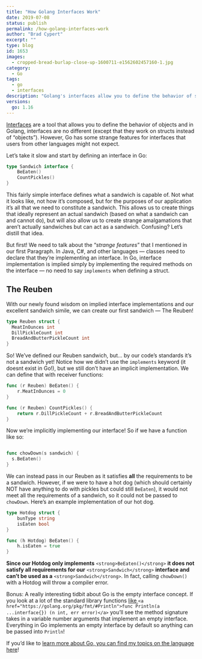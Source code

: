 ```yaml
---
title: "How Golang Interfaces Work"
date: 2019-07-08
status: publish
permalink: /how-golang-interfaces-work
author: "Brad Cypert"
excerpt: ""
type: blog
id: 1653
images:
  - cropped-bread-burlap-close-up-1600711-e1562602457160-1.jpg
category:
  - Go
tags:
  - go
  - interfaces
description: "Golang's interfaces allow you to define the behavior of structs, but Golang has a few unique features for interfaces that you may not expect."
versions:
  go: 1.16
---
```


[Interfaces](https://gobyexample.com/interfaces) are a tool that allows you to define the behavior of objects and in Golang, interfaces are no different (except that they work on structs instead of “objects”). However, Go has some strange features for interfaces that users from other languages might not expect.

Let’s take it slow and start by defining an interface in Go:

```go
type Sandwich interface {
    BeEaten()
    CountPickles()
}
```

This fairly simple interface defines what a sandwich is capable of. Not what it looks like, not how it’s composed, but for the purposes of our application it’s all that we need to constitute a sandwich. This allows us to create things that ideally represent an actual sandwich (based on what a sandwich can and cannot do), but will also allow us to create strange amalgamations that aren’t actually sandwiches but can act as a sandwich. Confusing? Let’s distill that idea.

But first! We need to talk about the “_strange features_” that I mentioned in our first Paragraph. In Java, C#, and other languages — classes need to declare that they’re implementing an interface. In Go, interface implementation is implied simply by implementing the required methods on the interface — no need to say `implements` when defining a struct.

## The Reuben

With our newly found wisdom on implied interface implementations and our excellent sandwich simile, we can create our first sandwich — The Reuben!

```go
type Reuben struct {
  MeatInOunces int
  DillPickleCount int
  BreadAndButterPickleCount int
}

```

So! We’ve defined our Reuben sandwich, but… by our code’s standards it’s not a sandwich yet! Notice how we didn’t use the `implements` keyword (it doesnt exist in Go!), but we still don’t have an implicit implementation. We can define that with receiver functions:

```go
func (r Reuben) BeEaten() {
    r.MeatInOunces = 0
}

func (r Reuben) CountPickles() {
    return r.DillPickleCount + r.BreadAndButterPickleCount
}
```

Now we’re implicitly implementing our interface! So if we have a function like so:

```go

func chowDown(s sandwich) {
  s.BeEaten()
}

```

We can instead pass in our Reuben as it satisfies **all** the requirements to be a sandwich. However, if we were to have a hot dog (which should certainly NOT have anything to do with pickles but could still `BeEaten`), it would not meet all the requirements of a sandwich, so it could not be passed to `chowDown`. Here’s an example implementation of our hot dog.

```go
type Hotdog struct {
    bunType string
    isEaten bool
}

func (h Hotdog) BeEaten() {
    h.isEaten = true
}
```

**Since our Hotdog only implements** `<strong>BeEaten()</strong>` **it does not satisfy all requirements for our** `<strong>Sandwich</strong>` **interface and can’t be used as a** `<strong>Sandwich</strong>`. In fact, calling `chowDown()` with a Hotdog will throw a compiler error.

Bonus: A really interesting tidbit about Go is the empty interface concept. If you look at a lot of the standard library functions [like ](https://golang.org/pkg/fmt/#Println)`<a href="https://golang.org/pkg/fmt/#Println">func Println(a ...interface{}) (n int, err error)</a>` you’ll see the method signature takes in a variable number arguments that implement an empty interface. Everything in Go implements an empty interface by default so anything can be passed into `Println`!

If you’d like to [learn more about Go, you can find my topics on the language here](/tags/go)!
